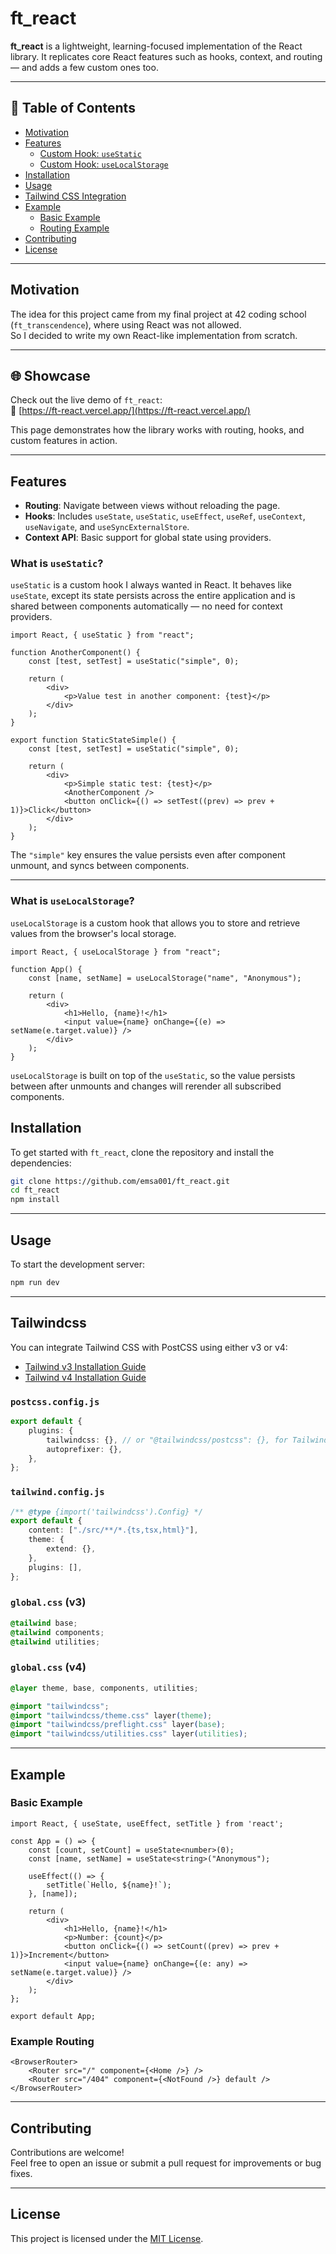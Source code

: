 # ft_react

**ft_react** is a lightweight, learning-focused implementation of the React library. It replicates core React features such as hooks, context, and routing — and adds a few custom ones too.

---

## 🚀 Table of Contents

- [Motivation](#motivation)
- [Features](#features)
  - [Custom Hook: `useStatic`](#what-is-usestatic)
  - [Custom Hook: `useLocalStorage`](#what-is-uselocalstorage)
- [Installation](#installation)
- [Usage](#usage)
- [Tailwind CSS Integration](#tailwindcss)
- [Example](#example)
  - [Basic Example](#basic-example)
  - [Routing Example](#example-routing)
- [Contributing](#contributing)
- [License](#license)

---

## Motivation

The idea for this project came from my final project at 42 coding school (`ft_transcendence`), where using React was not allowed.  
So I decided to write my own React-like implementation from scratch.

---

## 🌐 Showcase

Check out the live demo of `ft_react`:  
🔗 [https://ft-react.vercel.app/](https://ft-react.vercel.app/)

This page demonstrates how the library works with routing, hooks, and custom features in action.

---

## Features

- **Routing**: Navigate between views without reloading the page.
- **Hooks**: Includes `useState`, `useStatic`, `useEffect`, `useRef`, `useContext`, `useNavigate`, and `useSyncExternalStore`.
- **Context API**: Basic support for global state using providers.

### What is `useStatic`?

`useStatic` is a custom hook I always wanted in React. It behaves like `useState`, except its state persists across the entire application and is shared between components automatically — no need for context providers.

```tsx
import React, { useStatic } from "react";

function AnotherComponent() {
    const [test, setTest] = useStatic("simple", 0);

    return (
        <div>
            <p>Value test in another component: {test}</p>
        </div>
    );
}

export function StaticStateSimple() {
    const [test, setTest] = useStatic("simple", 0);

    return (
        <div>
            <p>Simple static test: {test}</p>
            <AnotherComponent />
            <button onClick={() => setTest((prev) => prev + 1)}>Click</button>
        </div>
    );
}
```

The `"simple"` key ensures the value persists even after component unmount, and syncs between components.

---

### What is `useLocalStorage`?

`useLocalStorage` is a custom hook that allows you to store and retrieve values from the browser's local storage.

```tsx
import React, { useLocalStorage } from "react";

function App() {
    const [name, setName] = useLocalStorage("name", "Anonymous");

    return (
        <div>
            <h1>Hello, {name}!</h1>
            <input value={name} onChange={(e) => setName(e.target.value)} />
        </div>
    );
}
```

`useLocalStorage` is built on top of the `useStatic`, so the value persists between after unmounts and changes will rerender all subscribed components.

## Installation

To get started with `ft_react`, clone the repository and install the dependencies:
```bash
git clone https://github.com/emsa001/ft_react.git
cd ft_react
npm install
```

---

## Usage

To start the development server:

```bash
npm run dev
```

---

## Tailwindcss

You can integrate Tailwind CSS with PostCSS using either v3 or v4:

- [Tailwind v3 Installation Guide](https://v3.tailwindcss.com/docs/installation/using-postcss)
- [Tailwind v4 Installation Guide](https://tailwindcss.com/docs/installation/using-postcss)

### `postcss.config.js`

```ts
export default {
    plugins: {
        tailwindcss: {}, // or "@tailwindcss/postcss": {}, for Tailwind v4
        autoprefixer: {},
    },
};
```

### `tailwind.config.js`

```ts
/** @type {import('tailwindcss').Config} */
export default {
    content: ["./src/**/*.{ts,tsx,html}"],
    theme: {
        extend: {},
    },
    plugins: [],
};
```

### `global.css` (v3)

```css
@tailwind base;
@tailwind components;
@tailwind utilities;
```

### `global.css` (v4)

```css
@layer theme, base, components, utilities;

@import "tailwindcss";
@import "tailwindcss/theme.css" layer(theme);
@import "tailwindcss/preflight.css" layer(base);
@import "tailwindcss/utilities.css" layer(utilities);
```

---

## Example

### Basic Example

```tsx
import React, { useState, useEffect, setTitle } from 'react';

const App = () => {
    const [count, setCount] = useState<number>(0);
    const [name, setName] = useState<string>("Anonymous");

    useEffect(() => {
        setTitle(`Hello, ${name}!`);
    }, [name]);

    return (
        <div>
            <h1>Hello, {name}!</h1>
            <p>Number: {count}</p>
            <button onClick={() => setCount((prev) => prev + 1)}>Increment</button>
            <input value={name} onChange={(e: any) => setName(e.target.value)} />
        </div>
    );
};

export default App;
```

### Example Routing

```tsx
<BrowserRouter>
    <Router src="/" component={<Home />} />
    <Router src="/404" component={<NotFound />} default />
</BrowserRouter>
```

---

## Contributing

Contributions are welcome!  
Feel free to open an issue or submit a pull request for improvements or bug fixes.

---

## License

This project is licensed under the [MIT License](LICENSE).
